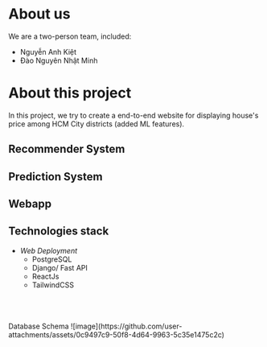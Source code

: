 # About us
We are a two-person team, included:
  <ul>
    <li>
      Nguyễn Anh Kiệt
    </li>
    <li>
      Đào Nguyên Nhật Minh
    </li>
  </ul>
  
# About this project
In this project, we try to create a end-to-end website for displaying house's price among HCM City districts (added ML features).
## Recommender System
## Prediction System
## Webapp
## Technologies stack
  <ul>    
    <li>
      <i>Web Deployment</i>
      <ul>
        <li>
          PostgreSQL
        </li>
        <li>
          Django/ Fast API
        </li>
        <li>
          ReactJs
        </li>
        <li>
            TailwindCSS
        </li>
      </ul>
    </li>
  </ul>
</br></br/></br>
Database Schema
![image](https://github.com/user-attachments/assets/0c9497c9-50f8-4d64-9963-5c35e1475c2c)



